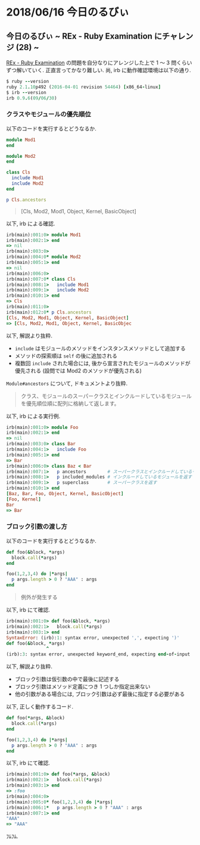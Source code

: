 # 2018/06/16 今日のるびぃ

## 今日のるびぃ ~ REx - Ruby Examination にチャレンジ (28) ~

[REx - Ruby Examination](https://rex.libertyfish.co.jp/) の問題を自分なりにアレンジした上で 1 〜 3 問くらいずつ解いていく. 正直言ってかなり難しい. 尚, irb に動作確認環境は以下の通り.

```ruby
$ ruby --version
ruby 2.1.10p492 (2016-04-01 revision 54464) [x86_64-linux]
$ irb --version
irb 0.9.6(09/06/30)
```

### クラスやモジュールの優先順位

以下のコードを実行するとどうなるか.

```ruby
module Mod1
end

module Mod2
end

class Cls
  include Mod1
  include Mod2
end

p Cls.ancestors
```

> [Cls, Mod2, Mod1, Object, Kernel, BasicObject]

以下, irb による確認.

```ruby
irb(main):001:0> module Mod1
irb(main):002:1> end
=> nil
irb(main):003:0> 
irb(main):004:0* module Mod2
irb(main):005:1> end
=> nil
irb(main):006:0> 
irb(main):007:0* class Cls
irb(main):008:1>   include Mod1
irb(main):009:1>   include Mod2
irb(main):010:1> end
=> Cls
irb(main):011:0> 
irb(main):012:0* p Cls.ancestors
[Cls, Mod2, Mod1, Object, Kernel, BasicObject]
=> [Cls, Mod2, Mod1, Object, Kernel, BasicObjec
```

以下, 解説より抜粋.

* `include` はモジュールのメソッドをインスタンスメソッドとして追加する
* メソッドの探索順は `self` の後に追加される
* 複数回 `include` された場合には, 後から宣言されたモジュールのメソッドが優先される (設問では Mod2 のメソッドが優先される)

`Module#ancestors` について, ドキュメントより抜粋.

> クラス、モジュールのスーパークラスとインクルードしているモジュールを優先順位順に配列に格納して返します。

以下, irb による実行例.

```ruby
irb(main):001:0> module Foo
irb(main):002:1> end
=> nil
irb(main):003:0> class Bar
irb(main):004:1>   include Foo
irb(main):005:1> end
=> Bar
irb(main):006:0> class Baz < Bar
irb(main):007:1>   p ancestors        # スーパークラスとインクルードしているモジュールの優先順位を返す
irb(main):008:1>   p included_modules # インクルードしているモジュールを返す
irb(main):009:1>   p superclass       # スーパークラスを返す
irb(main):010:1> end
[Baz, Bar, Foo, Object, Kernel, BasicObject]
[Foo, Kernel]
Bar
=> Bar
```

### ブロック引数の渡し方

以下のコードを実行するとどうなるか.

```ruby
def foo(&block, *args)
  block.call(*args)
end

foo(1,2,3,4) do |*args|
  p args.length > 0 ? "AAA" : args
end
```

> 例外が発生する

以下, irb にて確認.

```ruby
irb(main):001:0> def foo(&block, *args)
irb(main):002:1>   block.call(*args)
irb(main):003:1> end
SyntaxError: (irb):1: syntax error, unexpected ',', expecting ')'
def foo(&block, *args)
               ^
(irb):3: syntax error, unexpected keyword_end, expecting end-of-input
```

以下, 解説より抜粋.

* ブロック引数は仮引数の中で最後に記述する
* ブロック引数はメソッド定義につき 1 つしか指定出来ない
* 他の引数がある場合には, ブロック引数は必ず最後に指定する必要がある

以下, 正しく動作するコード.

```ruby
def foo(*args, &block)
  block.call(*args)
end

foo(1,2,3,4) do |*args|
  p args.length > 0 ? "AAA" : args
end
```

以下, irb にて確認.

```ruby
irb(main):001:0> def foo(*args, &block)
irb(main):002:1>   block.call(*args)
irb(main):003:1> end
=> :foo
irb(main):004:0> 
irb(main):005:0* foo(1,2,3,4) do |*args|
irb(main):006:1*   p args.length > 0 ? "AAA" : args
irb(main):007:1> end
"AAA"
=> "AAA"
```

ﾌﾑﾌﾑ.

